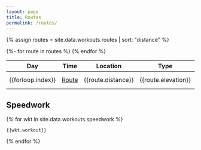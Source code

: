 ```yaml
---
layout: page
title: Routes
permalink: /routes/
---
```


{% assign routes = site.data.workouts.routes | sort: "distance" %}


<div>
    <table>
        <thead>
            <th>Day</th>
            <th>Time</th>
            <th>Location</th>
            <th>Type</th>
            <th>Distance</th>
        </thead>
        <tbody>
            {%- for route in routes %}
            <tr>
                <td>{{forloop.index}}</td>
                <td><a href="{{route.link}}" target="_blank">Route</a></td>
                <td>{{route.distance}}</td>
                <td>{{route.elevation}}</td>
                <td>{{route.start_point}}</td>
                <td>{{route.tags | join: ", "}}</td>
            </tr>
            {% endfor %}
        </tbody>
    </table>
</div>

## Speedwork

{% for wkt in site.data.workouts.speedwork %}

```
{{wkt.workout}}
```

{% endfor %}

